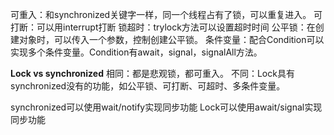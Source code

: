 可重入：和synchronized关键字一样，同一个线程占有了锁，可以重复进入。
可打断：可以用interrupt打断
锁超时：trylock方法可以设置超时时间
公平锁：在创建对象时，可以传入一个参数，控制创建公平锁。
条件变量：配合Condition可以实现多个条件变量。Condition有await，signal，signalAll方法。

**Lock vs synchronized**
相同：都是悲观锁，都可重入。
不同：Lock具有synchronized没有的功能，如公平锁、可打断、可超时、多条件变量。

synchronized可以使用wait/notify实现同步功能
Lock可以使用await/signal实现同步功能
